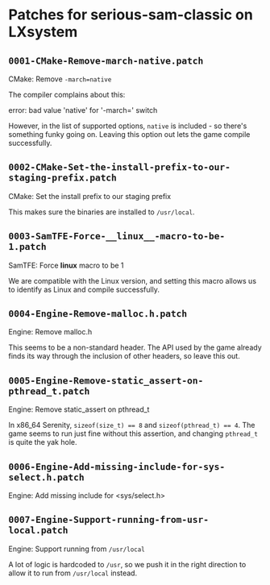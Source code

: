 # Patches for serious-sam-classic on LXsystem

## `0001-CMake-Remove-march-native.patch`

CMake: Remove `-march=native`

The compiler complains about this:

  error: bad value 'native' for '-march=' switch

However, in the list of supported options, `native` is included - so
there's something funky going on. Leaving this option out lets the game
compile successfully.

## `0002-CMake-Set-the-install-prefix-to-our-staging-prefix.patch`

CMake: Set the install prefix to our staging prefix

This makes sure the binaries are installed to `/usr/local`.

## `0003-SamTFE-Force-__linux__-macro-to-be-1.patch`

SamTFE: Force __linux__ macro to be 1

We are compatible with the Linux version, and setting this macro allows
us to identify as Linux and compile successfully.

## `0004-Engine-Remove-malloc.h.patch`

Engine: Remove malloc.h

This seems to be a non-standard header. The API used by the game already
finds its way through the inclusion of other headers, so leave this out.

## `0005-Engine-Remove-static_assert-on-pthread_t.patch`

Engine: Remove static_assert on pthread_t

In x86_64 Serenity, `sizeof(size_t) == 8` and `sizeof(pthread_t) == 4`.
The game seems to run just fine without this assertion, and changing
`pthread_t` is quite the yak hole.

## `0006-Engine-Add-missing-include-for-sys-select.h.patch`

Engine: Add missing include for <sys/select.h>


## `0007-Engine-Support-running-from-usr-local.patch`

Engine: Support running from `/usr/local`

A lot of logic is hardcoded to `/usr`, so we push it in the right
direction to allow it to run from `/usr/local` instead.

